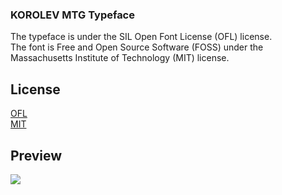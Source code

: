 ### KOROLEV MTG Typeface

The typeface is under the SIL Open Font License (OFL) license.
<br/>
The font is Free and Open Source Software (FOSS) under the Massachusetts Institute of Technology (MIT) license.

## License

[OFL](https://scripts.sil.org/OFL)
<br/>
[MIT](https://opensource.org/licenses/MIT)

## Preview

![](https://raw.githubusercontent.com/SYNHMN/KOROLEV/main/preview/Preview-1.png)
